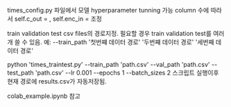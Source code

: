 times_config.py 파일에서 모델 hyperparameter tunning 가능
column 수에 따라서 self.c_out = , self.enc_in =  조정

train validation test csv files의 경로지정. 
필요할 경우 train validation test를 여러개 쓸 수 있음.
예: --train_path '첫번쨰 데이터 경로' '두번쨰 데이터 경로' '세번째 데이터 경로'

python 'times_traintest.py' --train_path 'path.csv' --val_path 'path.csv' --test_path 'path.csv' --lr 0.001 --epochs 1 --batch_sizes 2
스크립트 실행이후 현재 경로에 results.csv가 자동저장됨. 

colab_example.ipynb 참고
